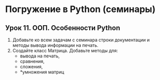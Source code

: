 # Погружение в Python (семинары)

## Урок 11. ООП. Особенности Python

1. Добавьте ко всем задачам с семинара строки документации и методы вывода информации на печать.
2. Создайте класс Матрица. Добавьте методы для:
   - вывода на печать,
   - сравнения,
   - сложения,
   - *умножения матриц
